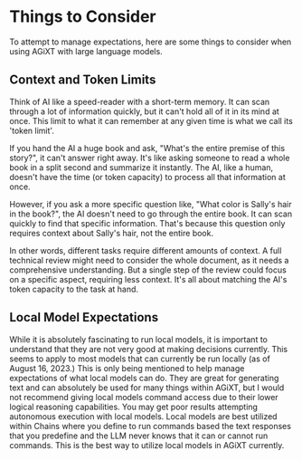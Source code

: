 # Things to Consider
To attempt to manage expectations, here are some things to consider when using AGiXT with large language models.

## Context and Token Limits

Think of AI like a speed-reader with a short-term memory. It can scan through a lot of information quickly, but it can't hold all of it in its mind at once. This limit to what it can remember at any given time is what we call its 'token limit'.

If you hand the AI a huge book and ask, "What's the entire premise of this story?", it can't answer right away. It's like asking someone to read a whole book in a split second and summarize it instantly. The AI, like a human, doesn't have the time (or token capacity) to process all that information at once.

However, if you ask a more specific question like, "What color is Sally's hair in the book?", the AI doesn't need to go through the entire book. It can scan quickly to find that specific information. That's because this question only requires context about Sally's hair, not the entire book.

In other words, different tasks require different amounts of context. A full technical review might need to consider the whole document, as it needs a comprehensive understanding. But a single step of the review could focus on a specific aspect, requiring less context. It's all about matching the AI's token capacity to the task at hand.

## Local Model Expectations

While it is absolutely fascinating to run local models, it is important to understand that they are not very good at making decisions currently. This seems to apply to most models that can currently be run locally (as of August 16, 2023.) This is only being mentioned to help manage expectations of what local models can do. They are great for generating text and can absolutely be used for many things within AGiXT, but I would not recommend giving local models command access due to their lower logical reasoning capabilities. You may get poor results attempting autonomous execution with local models.  Local models are best utilized within Chains where you define to run commands based the text responses that you predefine and the LLM never knows that it can or cannot run commands.  This is the best way to utilize local models in AGiXT currently.
